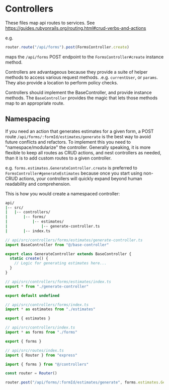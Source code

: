 # Controllers

These files map api routes to services.
See https://guides.rubyonrails.org/routing.html#crud-verbs-and-actions

e.g.

```typescript
router.route("/api/forms").post(FormsController.create)
```

maps the `/api/forms` POST endpoint to the `FormsController#create` instance method.

Controllers are advantageous because they provide a suite of helper methods to access various request methods. .e.g. `currentUser`, or `params`. They also provide a location to perform policy checks.

Controllers should implement the BaseController, and provide instance methods.
The `BaseController` provides the magic that lets those methods map to an appropriate route.

## Namespacing

If you need an action that generates estimates for a given form, a POST route `/api/forms/:formId/estimates/generate` is the best way to avoid future conflicts and refactors. To implement this you need to "namespace/modularize" the controller. Generally speaking, it is more flexible to keep all routes as CRUD actions, and nest controllers as needed, than it is to add custom routes to a given controller.

e.g. `forms.estimates.GenerateController.create` is preferred to `FormsController#generateEstimates` because once you start using non-CRUD actions, your controllers will quickly expand beyond human readability and comprehension.

This is how you would create a namespaced controller:

```bash
api/
|-- src/
|   |-- controllers/
|       |-- forms/
|           |-- estimates/
|               |-- generate-controller.ts
|       |-- index.ts
```

```typescript
// api/src/controllers/forms/estimates/generate-controller.ts
import BaseController from "@/base-controller"

export class GenerateController extends BaseController {
  static create() {
    // Logic for generating estimates here...
  }
}
```

```typescript
// api/src/controllers/forms/estimates/index.ts
export * from "./generate-controller"

export default undefined
```

```typescript
// api/src/controllers/forms/index.ts
import * as estimates from "./estimates"

export { estimates }
```

```typescript
// api/src/controllers/index.ts
import * as forms from "./forms"

export { forms }
```

```typescript
// api/src/routes/index.ts
import { Router } from "express"

import { forms } from "@/controllers"

const router = Router()

router.post("/api/forms/:formId/estimates/generate", forms.estimates.GenerateController.create)
```

